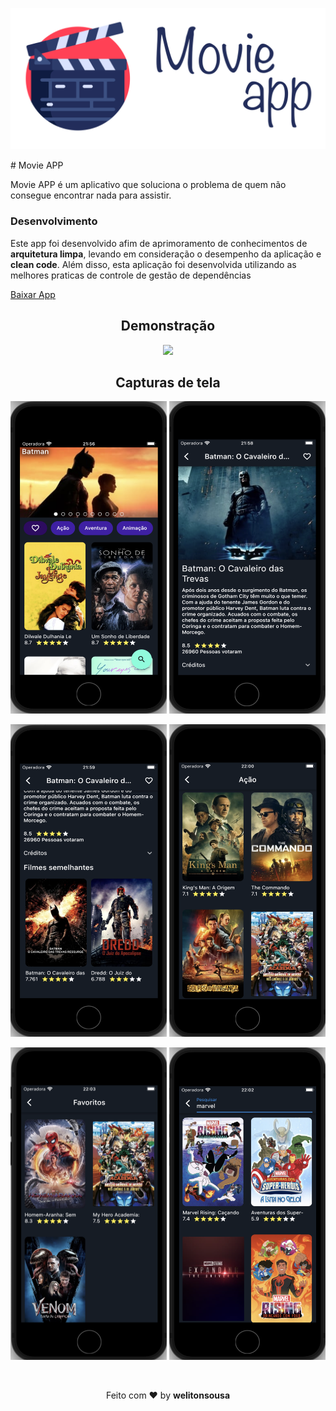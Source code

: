 <p align="center">
    <img src="./assets/images/logo.png"/>
</p>
# Movie APP


Movie APP é um aplicativo que soluciona o problema de quem não consegue encontrar nada para assistir.

### Desenvolvimento
Este app foi desenvolvido afim de aprimoramento de conhecimentos de **arquitetura limpa**, levando em consideração o desempenho da aplicação e **clean code**. Além disso, esta aplicação foi desenvolvida utilizando as melhores praticas de controle de gestão de dependências

<a href="https://github.com/welitonsousa/movie_app/raw/main/assets/download/app.apk" download>Baixar App</a>


<h2 align="center">Demonstração</h2>
<p align="center">
    <img src="./assets/demo/demo.gif" height="500"/>
</p>



<h2 align="center">Capturas de tela</h2>
<p align="center">
    <img src="./assets/screenshots/home.png" width="250" height="500"/>
    <img src="./assets/screenshots/detail.png" width="250" height="500"/>
</p>

<p align="center">
    <img src="./assets/screenshots/similares.png" width="250" height="500"/>
    <img src="./assets/screenshots/genre.png" width="250" height="500"/>
</p>

<p align="center">
    <img src="./assets/screenshots/favorites.png" width="250" height="500"/>
    <img src="./assets/screenshots/search.png" width="250" height="500"/>
</p>

<br>
<p align="center">
   Feito com ❤️ by <b>welitonsousa</b>
</p>
